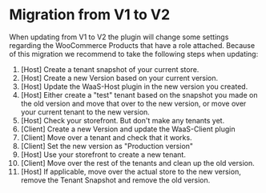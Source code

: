 # Migration from V1 to V2

When updating from V1 to V2 the plugin will change some settings regarding the WooCommerce Products that have a role attached. Because of this migration we recommend to take the following steps when updating:
1. [Host] Create a tenant snapshot of your current store.
1. [Host] Create a new Version based on your current version.
1. [Host] Update the WaaS-Host plugin in the new version you created.
1. [Host] Either create a "test" tenant based on the snapshot you made on the old version and move that over to the new version, or move over your current tenant to the new version.
1. [Host] Check your storefront. But don't make any tenants yet.
1. [Client] Create a new Version and update the WaaS-Client plugin
1. [Client] Move over a tenant and check that it works.
1. [Client] Set the new version as "Production version"
1. [Host] Use your storefront to create a new tenant.
1. [Client] Move over the rest of the tenants and clean up the old version.
1. [Host] If applicable, move over the actual store to the new version, remove the Tenant Snapshot and remove the old version.
